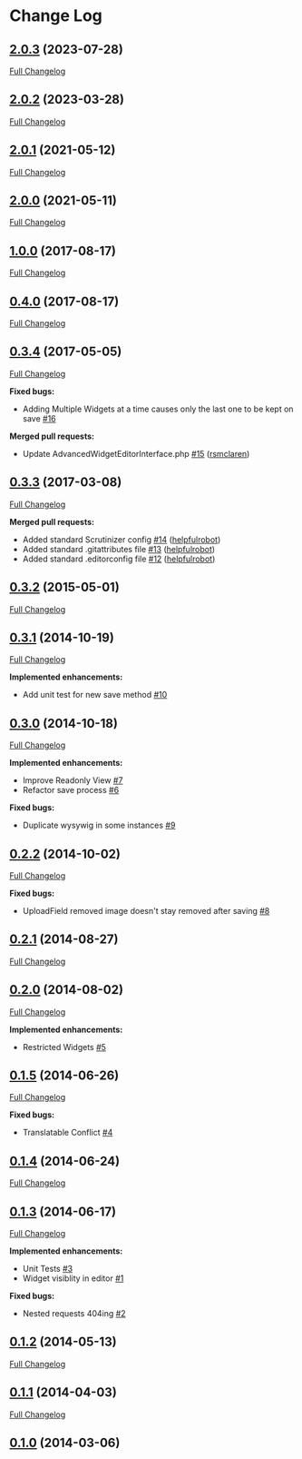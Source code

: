 # Change Log

## [2.0.3](https://github.com/UndefinedOffset/silverstripe-advancedwidgeteditor/tree/2.0.3) (2023-07-28)
[Full Changelog](https://github.com/UndefinedOffset/silverstripe-advancedwidgeteditor/compare/2.0.2...2.0.3)

## [2.0.2](https://github.com/UndefinedOffset/silverstripe-advancedwidgeteditor/tree/2.0.2) (2023-03-28)
[Full Changelog](https://github.com/UndefinedOffset/silverstripe-advancedwidgeteditor/compare/2.0.1...2.0.2)

## [2.0.1](https://github.com/UndefinedOffset/silverstripe-advancedwidgeteditor/tree/2.0.1) (2021-05-12)
[Full Changelog](https://github.com/UndefinedOffset/silverstripe-advancedwidgeteditor/compare/2.0.0...2.0.1)

## [2.0.0](https://github.com/UndefinedOffset/silverstripe-advancedwidgeteditor/tree/2.0.0) (2021-05-11)
[Full Changelog](https://github.com/UndefinedOffset/silverstripe-advancedwidgeteditor/compare/1.0.0...2.0.0)

## [1.0.0](https://github.com/UndefinedOffset/silverstripe-advancedwidgeteditor/tree/1.0.0) (2017-08-17)
[Full Changelog](https://github.com/UndefinedOffset/silverstripe-advancedwidgeteditor/compare/0.4.0...1.0.0)

## [0.4.0](https://github.com/UndefinedOffset/silverstripe-advancedwidgeteditor/tree/0.4.0) (2017-08-17)
[Full Changelog](https://github.com/UndefinedOffset/silverstripe-advancedwidgeteditor/compare/0.3.1...0.4.0)

## [0.3.4](https://github.com/UndefinedOffset/silverstripe-advancedwidgeteditor/tree/0.3.4) (2017-05-05)
[Full Changelog](https://github.com/UndefinedOffset/silverstripe-advancedwidgeteditor/compare/0.3.3...0.3.4)

**Fixed bugs:**

- Adding Multiple Widgets at a time causes only the last one to be kept on save [\#16](https://github.com/UndefinedOffset/silverstripe-advancedwidgeteditor/issues/16)

**Merged pull requests:**

- Update AdvancedWidgetEditorInterface.php [\#15](https://github.com/UndefinedOffset/silverstripe-advancedwidgeteditor/pull/15) ([rsmclaren](https://github.com/rsmclaren))

## [0.3.3](https://github.com/UndefinedOffset/silverstripe-advancedwidgeteditor/tree/0.3.3) (2017-03-08)
[Full Changelog](https://github.com/UndefinedOffset/silverstripe-advancedwidgeteditor/compare/0.3.2...0.3.3)

**Merged pull requests:**

- Added standard Scrutinizer config [\#14](https://github.com/UndefinedOffset/silverstripe-advancedwidgeteditor/pull/14) ([helpfulrobot](https://github.com/helpfulrobot))
- Added standard .gitattributes file [\#13](https://github.com/UndefinedOffset/silverstripe-advancedwidgeteditor/pull/13) ([helpfulrobot](https://github.com/helpfulrobot))
- Added standard .editorconfig file [\#12](https://github.com/UndefinedOffset/silverstripe-advancedwidgeteditor/pull/12) ([helpfulrobot](https://github.com/helpfulrobot))

## [0.3.2](https://github.com/UndefinedOffset/silverstripe-advancedwidgeteditor/tree/0.3.2) (2015-05-01)
[Full Changelog](https://github.com/UndefinedOffset/silverstripe-advancedwidgeteditor/compare/0.3.1...0.3.2)

## [0.3.1](https://github.com/UndefinedOffset/silverstripe-advancedwidgeteditor/tree/0.3.1) (2014-10-19)
[Full Changelog](https://github.com/UndefinedOffset/silverstripe-advancedwidgeteditor/compare/0.3.0...0.3.1)

**Implemented enhancements:**

- Add unit test for new save method [\#10](https://github.com/UndefinedOffset/silverstripe-advancedwidgeteditor/issues/10)

## [0.3.0](https://github.com/UndefinedOffset/silverstripe-advancedwidgeteditor/tree/0.3.0) (2014-10-18)
[Full Changelog](https://github.com/UndefinedOffset/silverstripe-advancedwidgeteditor/compare/0.2.2...0.3.0)

**Implemented enhancements:**

- Improve Readonly View [\#7](https://github.com/UndefinedOffset/silverstripe-advancedwidgeteditor/issues/7)
- Refactor save process [\#6](https://github.com/UndefinedOffset/silverstripe-advancedwidgeteditor/issues/6)

**Fixed bugs:**

- Duplicate wysywig in some instances [\#9](https://github.com/UndefinedOffset/silverstripe-advancedwidgeteditor/issues/9)

## [0.2.2](https://github.com/UndefinedOffset/silverstripe-advancedwidgeteditor/tree/0.2.2) (2014-10-02)
[Full Changelog](https://github.com/UndefinedOffset/silverstripe-advancedwidgeteditor/compare/0.2.1...0.2.2)

**Fixed bugs:**

- UploadField removed image doesn't stay removed after saving [\#8](https://github.com/UndefinedOffset/silverstripe-advancedwidgeteditor/issues/8)

## [0.2.1](https://github.com/UndefinedOffset/silverstripe-advancedwidgeteditor/tree/0.2.1) (2014-08-27)
[Full Changelog](https://github.com/UndefinedOffset/silverstripe-advancedwidgeteditor/compare/0.2.0...0.2.1)

## [0.2.0](https://github.com/UndefinedOffset/silverstripe-advancedwidgeteditor/tree/0.2.0) (2014-08-02)
[Full Changelog](https://github.com/UndefinedOffset/silverstripe-advancedwidgeteditor/compare/0.1.5...0.2.0)

**Implemented enhancements:**

- Restricted Widgets [\#5](https://github.com/UndefinedOffset/silverstripe-advancedwidgeteditor/issues/5)

## [0.1.5](https://github.com/UndefinedOffset/silverstripe-advancedwidgeteditor/tree/0.1.5) (2014-06-26)
[Full Changelog](https://github.com/UndefinedOffset/silverstripe-advancedwidgeteditor/compare/0.1.4...0.1.5)

**Fixed bugs:**

- Translatable Conflict [\#4](https://github.com/UndefinedOffset/silverstripe-advancedwidgeteditor/issues/4)

## [0.1.4](https://github.com/UndefinedOffset/silverstripe-advancedwidgeteditor/tree/0.1.4) (2014-06-24)
[Full Changelog](https://github.com/UndefinedOffset/silverstripe-advancedwidgeteditor/compare/0.1.3...0.1.4)

## [0.1.3](https://github.com/UndefinedOffset/silverstripe-advancedwidgeteditor/tree/0.1.3) (2014-06-17)
[Full Changelog](https://github.com/UndefinedOffset/silverstripe-advancedwidgeteditor/compare/0.1.2...0.1.3)

**Implemented enhancements:**

- Unit Tests [\#3](https://github.com/UndefinedOffset/silverstripe-advancedwidgeteditor/issues/3)
- Widget visiblity in editor [\#1](https://github.com/UndefinedOffset/silverstripe-advancedwidgeteditor/issues/1)

**Fixed bugs:**

- Nested requests 404ing [\#2](https://github.com/UndefinedOffset/silverstripe-advancedwidgeteditor/issues/2)

## [0.1.2](https://github.com/UndefinedOffset/silverstripe-advancedwidgeteditor/tree/0.1.2) (2014-05-13)
[Full Changelog](https://github.com/UndefinedOffset/silverstripe-advancedwidgeteditor/compare/0.1.1...0.1.2)

## [0.1.1](https://github.com/UndefinedOffset/silverstripe-advancedwidgeteditor/tree/0.1.1) (2014-04-03)
[Full Changelog](https://github.com/UndefinedOffset/silverstripe-advancedwidgeteditor/compare/0.1.0...0.1.1)

## [0.1.0](https://github.com/UndefinedOffset/silverstripe-advancedwidgeteditor/tree/0.1.0) (2014-03-06)
